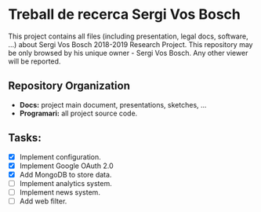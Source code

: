 # Treball de recerca Sergi Vos Bosch
This project contains all files (including presentation, legal docs, software, ...) about Sergi Vos Bosch 2018-2019 Research Project. This repository may be only browsed by his unique owner - Sergi Vos Bosch. Any other viewer will be reported.

## Repository Organization
 - **Docs:** project main document, presentations, sketches, ...
 - **Programari:** all project source code.

## Tasks:
 - [X] Implement configuration.
 - [X] Implement Google OAuth 2.0
 - [X] Add MongoDB to store data.
 - [ ] Implement analytics system.
 - [ ] Implement news system.
 - [ ] Add web filter.